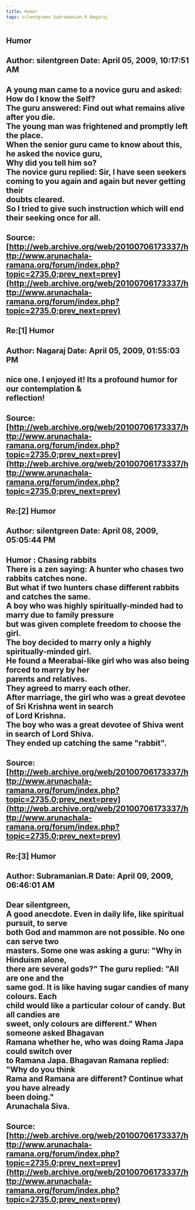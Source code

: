 ```yaml
--- 
title: Humor   
tags: silentgreen Subramanian.R Nagaraj  
---  
```

## Humor  
Author: silentgreen         Date: April 05, 2009, 10:17:51 AM  
---  
A young man came to a novice guru and asked: How do I know the Self?   
The guru answered: Find out what remains alive after you die.   
The young man was frightened and promptly left the place.   
When the senior guru came to know about this, he asked the novice guru,   
Why did you tell him so?   
The novice guru replied: Sir, I have seen seekers coming to you again and again but never getting their  
doubts cleared.   
So I tried to give such instruction which will end their seeking once for all.
 ---  
Source:[http://web.archive.org/web/20100706173337/http://www.arunachala-ramana.org/forum/index.php?topic=2735.0;prev_next=prev](http://web.archive.org/web/20100706173337/http://www.arunachala-ramana.org/forum/index.php?topic=2735.0;prev_next=prev)   
---  

## Re:[1] Humor  
Author: Nagaraj             Date: April 05, 2009, 01:55:03 PM  
---  
nice one. I enjoyed it! Its a profound humor for our contemplation &  
reflection!
 ---  
Source:[http://web.archive.org/web/20100706173337/http://www.arunachala-ramana.org/forum/index.php?topic=2735.0;prev_next=prev](http://web.archive.org/web/20100706173337/http://www.arunachala-ramana.org/forum/index.php?topic=2735.0;prev_next=prev)   
---  

## Re:[2] Humor  
Author: silentgreen         Date: April 08, 2009, 05:05:44 PM  
---  
Humor : Chasing rabbits   
There is a zen saying: A hunter who chases two rabbits catches none.   
But what if two hunters chase different rabbits and catches the same.   
A boy who was highly spiritually-minded had to marry due to family pressure   
but was given complete freedom to choose the girl.   
The boy decided to marry only a highly spiritually-minded girl.   
He found a Meerabai-like girl who was also being forced to marry by her  
parents and relatives.   
They agreed to marry each other.   
After marriage, the girl who was a great devotee of Sri Krishna went in search  
of Lord Krishna.   
The boy who was a great devotee of Shiva went in search of Lord Shiva.   
They ended up catching the same "rabbit".
 ---  
Source:[http://web.archive.org/web/20100706173337/http://www.arunachala-ramana.org/forum/index.php?topic=2735.0;prev_next=prev](http://web.archive.org/web/20100706173337/http://www.arunachala-ramana.org/forum/index.php?topic=2735.0;prev_next=prev)   
---  

## Re:[3] Humor  
Author: Subramanian.R       Date: April 09, 2009, 06:46:01 AM  
---  
Dear silentgreen,   
A good anecdote. Even in daily life, like spiritual pursuit, to serve   
both God and mammon are not possible. No one can serve two   
masters. Some one was asking a guru: "Why in Hinduism alone,   
there are several gods?" The guru replied: "All are one and the   
same god. It is like having sugar candies of many colours. Each   
child would like a particular colour of candy. But all candies are   
sweet, only colours are different." When someone asked Bhagavan   
Ramana whether he, who was doing Rama Japa could switch over   
to Ramana Japa. Bhagavan Ramana replied: "Why do you think   
Rama and Ramana are different? Continue what you have already   
been doing."   
Arunachala Siva.
 ---  
Source:[http://web.archive.org/web/20100706173337/http://www.arunachala-ramana.org/forum/index.php?topic=2735.0;prev_next=prev](http://web.archive.org/web/20100706173337/http://www.arunachala-ramana.org/forum/index.php?topic=2735.0;prev_next=prev)   
---  

